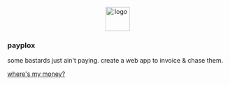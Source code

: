 <p align='center'><img src='https://cdn.rawgit.com/izolate/payplox/master/app/assets/img/logo.svg' alt='logo' width='55' height='55'>

### payplox
some bastards just ain't paying. create a web app to invoice & chase them.

[where's my money?](https://www.youtube.com/watch?v=ZomwVcGt0LE)
